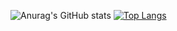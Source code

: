 ![Anurag's GitHub stats](https://github-readme-stats.vercel.app/api?username=paulocamargojr&count_private=true)
[![Top Langs](https://github-readme-stats.vercel.app/api/top-langs/?username=paulocamargojr&layout=compact)](https://github.com/paulocamargojr/github-readme-stats)
